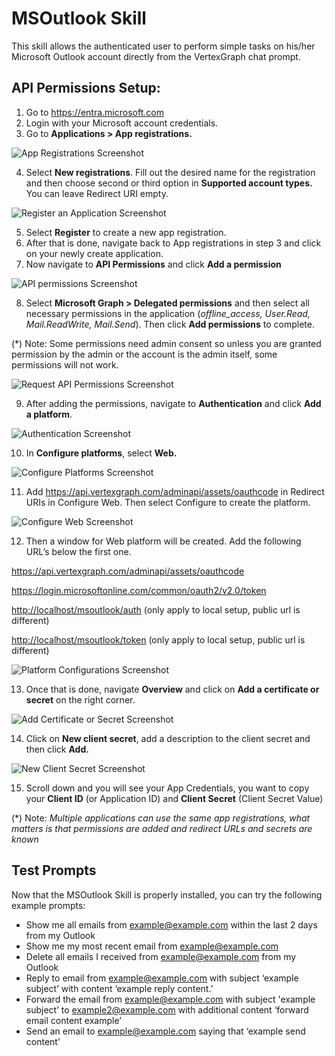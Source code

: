 ﻿# MSOutlook Skill

This skill allows the authenticated user to perform simple tasks on his/her Microsoft Outlook account directly from the VertexGraph chat prompt.

## API Permissions Setup:

1. Go to <https://entra.microsoft.com>
2. Login with your Microsoft account credentials.
3. Go to **Applications > App registrations.**

![App Registrations Screenshot](https://raw.githubusercontent.com/vertexgraphinc/aiskills/main/DotNet/MSOutlook/images/App_Registrations.png)

4. Select **New registrations**. Fill out the desired name for the registration and then choose second or third option in **Supported account types.** You can leave Redirect URI empty.

![Register an Application Screenshot](https://raw.githubusercontent.com/vertexgraphinc/aiskills/main/DotNet/MSOutlook/images/Register_an_Application.png)

5. Select **Register** to create a new app registration.
6. After that is done, navigate back to App registrations in step 3 and click on your newly create application.
7. Now navigate to **API Permissions** and click **Add a permission**

![API permissions Screenshot](https://raw.githubusercontent.com/vertexgraphinc/aiskills/main/DotNet/MSOutlook/images/API_permissions.png)

8. Select **Microsoft Graph > Delegated permissions** and then select all necessary permissions in the application (_offline_access, User.Read, Mail.ReadWrite, Mail.Send_). Then click **Add permissions** to complete.

(\*) Note: Some permissions need admin consent so unless you are granted permission by the admin or the account is the admin itself, some permissions will not work.

![Request API Permissions Screenshot](https://raw.githubusercontent.com/vertexgraphinc/aiskills/main/DotNet/MSOutlook/images/Request_API_Permissions.png)

9. After adding the permissions, navigate to **Authentication** and click **Add a platform**.

![Authentication Screenshot](https://raw.githubusercontent.com/vertexgraphinc/aiskills/main/DotNet/MSOutlook/images/Authentication.png)

10. In **Configure platforms**, select **Web.**

![Configure Platforms Screenshot](https://raw.githubusercontent.com/vertexgraphinc/aiskills/main/DotNet/MSOutlook/images/Configure_Platforms.png)

11. Add <https://api.vertexgraph.com/adminapi/assets/oauthcode> in Redirect URIs in Configure Web. Then select Configure to create the platform.

![Configure Web Screenshot](https://raw.githubusercontent.com/vertexgraphinc/aiskills/main/DotNet/MSOutlook/images/Configure_Web.png)

12. Then a window for Web platform will be created. Add the following URL’s below the first one.

<https://api.vertexgraph.com/adminapi/assets/oauthcode>

<https://login.microsoftonline.com/common/oauth2/v2.0/token>

<http://localhost/msoutlook/auth> (only apply to local setup, public url is different)

<http://localhost/msoutlook/token> (only apply to local setup, public url is different)

![Platform Configurations Screenshot](https://raw.githubusercontent.com/vertexgraphinc/aiskills/main/DotNet/MSOutlook/images/Platform_Configurations.png)

13. Once that is done, navigate **Overview** and click on **Add a certificate or secret** on the right corner.

![Add Certificate or Secret Screenshot](https://raw.githubusercontent.com/vertexgraphinc/aiskills/main/DotNet/MSOutlook/images/Add_Certificate_or_Secret.png)

14. Click on **New client secret**, add a description to the client secret and then click **Add.**

![New Client Secret Screenshot](https://raw.githubusercontent.com/vertexgraphinc/aiskills/main/DotNet/MSOutlook/images/New_Client_Secret.png)

15. Scroll down and you will see your App Credentials, you want to copy your **Client ID** (or Application ID) and **Client Secret** (Client Secret Value)

(\*) Note: _Multiple applications can use the same app registrations, what matters is that permissions are added and redirect URLs and secrets are known_

## Test Prompts

Now that the MSOutlook Skill is properly installed, you can try the following example prompts:

 - Show me all emails from example@example.com within the last 2 days from my Outlook
 - Show me my most recent email from example@example.com
 - Delete all emails I received from example@example.com from my Outlook
 - Reply to email from example@example.com with subject ‘example subject’ with content ‘example reply content.’
 - Forward the email from example@example.com with subject 'example subject’ to example2@example.com with additional content ‘forward email content example’
 - Send an email to example@example.com saying that ‘example send content’
